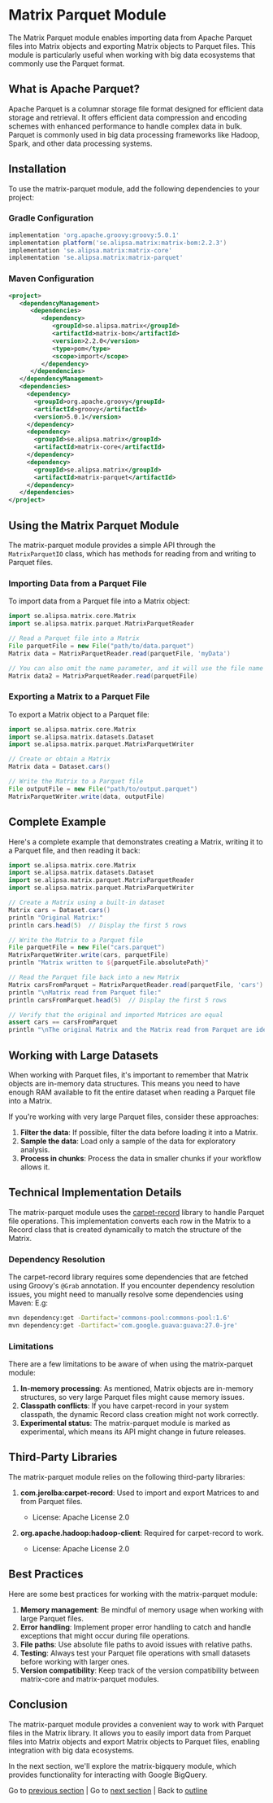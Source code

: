 # Matrix Parquet Module

The Matrix Parquet module enables importing data from Apache Parquet files into Matrix objects and exporting Matrix objects to Parquet files. This module is particularly useful when working with big data ecosystems that commonly use the Parquet format.

## What is Apache Parquet?

Apache Parquet is a columnar storage file format designed for efficient data storage and retrieval. It offers efficient data compression and encoding schemes with enhanced performance to handle complex data in bulk. Parquet is commonly used in big data processing frameworks like Hadoop, Spark, and other data processing systems.

## Installation

To use the matrix-parquet module, add the following dependencies to your project:

### Gradle Configuration

```groovy
implementation 'org.apache.groovy:groovy:5.0.1'
implementation platform('se.alipsa.matrix:matrix-bom:2.2.3')
implementation 'se.alipsa.matrix:matrix-core'
implementation 'se.alipsa.matrix:matrix-parquet'
```

### Maven Configuration

```xml
<project>
   <dependencyManagement>
      <dependencies>
         <dependency>
            <groupId>se.alipsa.matrix</groupId>
            <artifactId>matrix-bom</artifactId>
            <version>2.2.0</version>
            <type>pom</type>
            <scope>import</scope>
         </dependency>
      </dependencies>
   </dependencyManagement>
   <dependencies>
     <dependency>
       <groupId>org.apache.groovy</groupId>
       <artifactId>groovy</artifactId>
       <version>5.0.1</version>
     </dependency>
     <dependency>
       <groupId>se.alipsa.matrix</groupId>
       <artifactId>matrix-core</artifactId>
     </dependency>
     <dependency>
       <groupId>se.alipsa.matrix</groupId>
       <artifactId>matrix-parquet</artifactId>
     </dependency>
   </dependencies>
</project>
```

## Using the Matrix Parquet Module

The matrix-parquet module provides a simple API through the `MatrixParquetIO` class, which has methods for reading from and writing to Parquet files.

### Importing Data from a Parquet File

To import data from a Parquet file into a Matrix object:

```groovy
import se.alipsa.matrix.core.Matrix
import se.alipsa.matrix.parquet.MatrixParquetReader

// Read a Parquet file into a Matrix
File parquetFile = new File("path/to/data.parquet")
Matrix data = MatrixParquetReader.read(parquetFile, 'myData')

// You can also omit the name parameter, and it will use the file name as the Matrix name
Matrix data2 = MatrixParquetReader.read(parquetFile)
```

### Exporting a Matrix to a Parquet File

To export a Matrix object to a Parquet file:

```groovy
import se.alipsa.matrix.core.Matrix
import se.alipsa.matrix.datasets.Dataset
import se.alipsa.matrix.parquet.MatrixParquetWriter

// Create or obtain a Matrix
Matrix data = Dataset.cars()

// Write the Matrix to a Parquet file
File outputFile = new File("path/to/output.parquet")
MatrixParquetWriter.write(data, outputFile)
```

## Complete Example

Here's a complete example that demonstrates creating a Matrix, writing it to a Parquet file, and then reading it back:

```groovy
import se.alipsa.matrix.core.Matrix
import se.alipsa.matrix.datasets.Dataset
import se.alipsa.matrix.parquet.MatrixParquetReader
import se.alipsa.matrix.parquet.MatrixParquetWriter

// Create a Matrix using a built-in dataset
Matrix cars = Dataset.cars()
println "Original Matrix:"
println cars.head(5)  // Display the first 5 rows

// Write the Matrix to a Parquet file
File parquetFile = new File("cars.parquet")
MatrixParquetWriter.write(cars, parquetFile)
println "Matrix written to ${parquetFile.absolutePath}"

// Read the Parquet file back into a new Matrix
Matrix carsFromParquet = MatrixParquetReader.read(parquetFile, 'cars')
println "\nMatrix read from Parquet file:"
println carsFromParquet.head(5)  // Display the first 5 rows

// Verify that the original and imported Matrices are equal
assert cars == carsFromParquet
println "\nThe original Matrix and the Matrix read from Parquet are identical."
```

## Working with Large Datasets

When working with Parquet files, it's important to remember that Matrix objects are in-memory data structures. This means you need to have enough RAM available to fit the entire dataset when reading a Parquet file into a Matrix.

If you're working with very large Parquet files, consider these approaches:

1. **Filter the data**: If possible, filter the data before loading it into a Matrix.
2. **Sample the data**: Load only a sample of the data for exploratory analysis.
3. **Process in chunks**: Process the data in smaller chunks if your workflow allows it.

## Technical Implementation Details

The matrix-parquet module uses the [carpet-record](https://github.com/jerolba/carpet-record) library to handle Parquet file operations. 
This implementation converts each row in the Matrix to a Record class that is created dynamically to match the structure of the Matrix.

### Dependency Resolution

The carpet-record library requires some dependencies that are fetched using Groovy's `@Grab` annotation. 
If you encounter dependency resolution issues, you might need to manually resolve some dependencies using Maven:
E.g:
```bash
mvn dependency:get -Dartifact='commons-pool:commons-pool:1.6'
mvn dependency:get -Dartifact='com.google.guava:guava:27.0-jre'
```

### Limitations

There are a few limitations to be aware of when using the matrix-parquet module:

1. **In-memory processing**: As mentioned, Matrix objects are in-memory structures, so very large Parquet files might cause memory issues.
2. **Classpath conflicts**: If you have carpet-record in your system classpath, the dynamic Record class creation might not work correctly.
3. **Experimental status**: The matrix-parquet module is marked as experimental, which means its API might change in future releases.

## Third-Party Libraries

The matrix-parquet module relies on the following third-party libraries:

1. **com.jerolba:carpet-record**: Used to import and export Matrices to and from Parquet files.
   - License: Apache License 2.0

2. **org.apache.hadoop:hadoop-client**: Required for carpet-record to work.
   - License: Apache License 2.0

## Best Practices

Here are some best practices for working with the matrix-parquet module:

1. **Memory management**: Be mindful of memory usage when working with large Parquet files.
2. **Error handling**: Implement proper error handling to catch and handle exceptions that might occur during file operations.
3. **File paths**: Use absolute file paths to avoid issues with relative paths.
4. **Testing**: Always test your Parquet file operations with small datasets before working with larger ones.
5. **Version compatibility**: Keep track of the version compatibility between matrix-core and matrix-parquet modules.

## Conclusion

The matrix-parquet module provides a convenient way to work with Parquet files in the Matrix library. It allows you to easily import data from Parquet files into Matrix objects and export Matrix objects to Parquet files, enabling integration with big data ecosystems.

In the next section, we'll explore the matrix-bigquery module, which provides functionality for interacting with Google BigQuery.

Go to [previous section](10-matrix-bom.md) | Go to [next section](12-matrix-bigquery.md) | Back to [outline](outline.md)